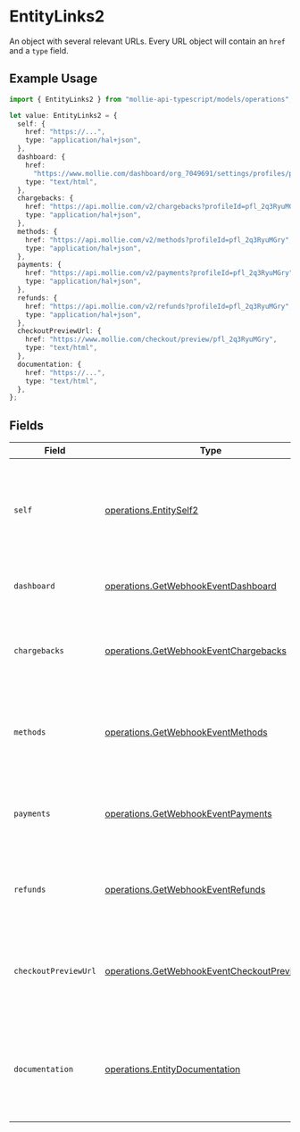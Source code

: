 # EntityLinks2

An object with several relevant URLs. Every URL object will contain an `href` and a `type` field.

## Example Usage

```typescript
import { EntityLinks2 } from "mollie-api-typescript/models/operations";

let value: EntityLinks2 = {
  self: {
    href: "https://...",
    type: "application/hal+json",
  },
  dashboard: {
    href:
      "https://www.mollie.com/dashboard/org_7049691/settings/profiles/pfl_2q3RyuMGry",
    type: "text/html",
  },
  chargebacks: {
    href: "https://api.mollie.com/v2/chargebacks?profileId=pfl_2q3RyuMGry",
    type: "application/hal+json",
  },
  methods: {
    href: "https://api.mollie.com/v2/methods?profileId=pfl_2q3RyuMGry",
    type: "application/hal+json",
  },
  payments: {
    href: "https://api.mollie.com/v2/payments?profileId=pfl_2q3RyuMGry",
    type: "application/hal+json",
  },
  refunds: {
    href: "https://api.mollie.com/v2/refunds?profileId=pfl_2q3RyuMGry",
    type: "application/hal+json",
  },
  checkoutPreviewUrl: {
    href: "https://www.mollie.com/checkout/preview/pfl_2q3RyuMGry",
    type: "text/html",
  },
  documentation: {
    href: "https://...",
    type: "text/html",
  },
};
```

## Fields

| Field                                                                                                        | Type                                                                                                         | Required                                                                                                     | Description                                                                                                  |
| ------------------------------------------------------------------------------------------------------------ | ------------------------------------------------------------------------------------------------------------ | ------------------------------------------------------------------------------------------------------------ | ------------------------------------------------------------------------------------------------------------ |
| `self`                                                                                                       | [operations.EntitySelf2](../../models/operations/entityself2.md)                                             | :heavy_minus_sign:                                                                                           | In v2 endpoints, URLs are commonly represented as objects with an `href` and `type` field.                   |
| `dashboard`                                                                                                  | [operations.GetWebhookEventDashboard](../../models/operations/getwebhookeventdashboard.md)                   | :heavy_minus_sign:                                                                                           | Link to the profile in the Mollie dashboard.                                                                 |
| `chargebacks`                                                                                                | [operations.GetWebhookEventChargebacks](../../models/operations/getwebhookeventchargebacks.md)               | :heavy_minus_sign:                                                                                           | The API resource URL of the chargebacks that belong to this profile.                                         |
| `methods`                                                                                                    | [operations.GetWebhookEventMethods](../../models/operations/getwebhookeventmethods.md)                       | :heavy_minus_sign:                                                                                           | The API resource URL of the methods that are enabled for this profile.                                       |
| `payments`                                                                                                   | [operations.GetWebhookEventPayments](../../models/operations/getwebhookeventpayments.md)                     | :heavy_minus_sign:                                                                                           | The API resource URL of the payments that belong to this profile.                                            |
| `refunds`                                                                                                    | [operations.GetWebhookEventRefunds](../../models/operations/getwebhookeventrefunds.md)                       | :heavy_minus_sign:                                                                                           | The API resource URL of the refunds that belong to this profile.                                             |
| `checkoutPreviewUrl`                                                                                         | [operations.GetWebhookEventCheckoutPreviewUrl](../../models/operations/getwebhookeventcheckoutpreviewurl.md) | :heavy_minus_sign:                                                                                           | The hosted checkout preview URL. You need to be logged in to access this page.                               |
| `documentation`                                                                                              | [operations.EntityDocumentation](../../models/operations/entitydocumentation.md)                             | :heavy_minus_sign:                                                                                           | In v2 endpoints, URLs are commonly represented as objects with an `href` and `type` field.                   |